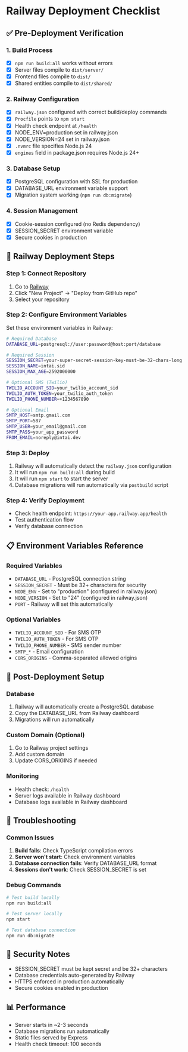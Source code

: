 # Railway Deployment Checklist

## ✅ Pre-Deployment Verification

### 1. **Build Process**
- [x] `npm run build:all` works without errors
- [x] Server files compile to `dist/server/`
- [x] Frontend files compile to `dist/`
- [x] Shared entities compile to `dist/shared/`

### 2. **Railway Configuration**
- [x] `railway.json` configured with correct build/deploy commands
- [x] `Procfile` points to `npm start`
- [x] Health check endpoint at `/health`
- [x] NODE_ENV=production set in railway.json
- [x] NODE_VERSION=24 set in railway.json
- [x] `.nvmrc` file specifies Node.js 24
- [x] `engines` field in package.json requires Node.js 24+

### 3. **Database Setup**
- [x] PostgreSQL configuration with SSL for production
- [x] DATABASE_URL environment variable support
- [x] Migration system working (`npm run db:migrate`)

### 4. **Session Management**
- [x] Cookie-session configured (no Redis dependency)
- [x] SESSION_SECRET environment variable
- [x] Secure cookies in production

## 🚀 Railway Deployment Steps

### Step 1: Connect Repository
1. Go to [Railway](https://railway.app)
2. Click "New Project" → "Deploy from GitHub repo"
3. Select your repository

### Step 2: Configure Environment Variables
Set these environment variables in Railway:

```bash
# Required Database
DATABASE_URL=postgresql://user:password@host:port/database

# Required Session
SESSION_SECRET=your-super-secret-session-key-must-be-32-chars-long
SESSION_NAME=intai.sid
SESSION_MAX_AGE=2592000000

# Optional SMS (Twilio)
TWILIO_ACCOUNT_SID=your_twilio_account_sid
TWILIO_AUTH_TOKEN=your_twilio_auth_token  
TWILIO_PHONE_NUMBER=+1234567890

# Optional Email
SMTP_HOST=smtp.gmail.com
SMTP_PORT=587
SMTP_USER=your_email@gmail.com
SMTP_PASS=your_app_password
FROM_EMAIL=noreply@intai.dev
```

### Step 3: Deploy
1. Railway will automatically detect the `railway.json` configuration
2. It will run `npm run build:all` during build
3. It will run `npm start` to start the server
4. Database migrations will run automatically via `postbuild` script

### Step 4: Verify Deployment
- Check health endpoint: `https://your-app.railway.app/health`
- Test authentication flow
- Verify database connection

## 📋 Environment Variables Reference

### Required Variables
- `DATABASE_URL` - PostgreSQL connection string
- `SESSION_SECRET` - Must be 32+ characters for security
- `NODE_ENV` - Set to "production" (configured in railway.json)
- `NODE_VERSION` - Set to "24" (configured in railway.json)
- `PORT` - Railway will set this automatically

### Optional Variables
- `TWILIO_ACCOUNT_SID` - For SMS OTP
- `TWILIO_AUTH_TOKEN` - For SMS OTP
- `TWILIO_PHONE_NUMBER` - SMS sender number
- `SMTP_*` - Email configuration
- `CORS_ORIGINS` - Comma-separated allowed origins

## 🔧 Post-Deployment Setup

### Database
1. Railway will automatically create a PostgreSQL database
2. Copy the DATABASE_URL from Railway dashboard
3. Migrations will run automatically

### Custom Domain (Optional)
1. Go to Railway project settings
2. Add custom domain
3. Update CORS_ORIGINS if needed

### Monitoring
- Health check: `/health`
- Server logs available in Railway dashboard
- Database logs available in Railway dashboard

## 🐛 Troubleshooting

### Common Issues
1. **Build fails**: Check TypeScript compilation errors
2. **Server won't start**: Check environment variables
3. **Database connection fails**: Verify DATABASE_URL format
4. **Sessions don't work**: Check SESSION_SECRET is set

### Debug Commands
```bash
# Test build locally
npm run build:all

# Test server locally
npm start

# Test database connection
npm run db:migrate
```

## 🔐 Security Notes
- SESSION_SECRET must be kept secret and be 32+ characters
- Database credentials auto-generated by Railway
- HTTPS enforced in production automatically
- Secure cookies enabled in production

## 📊 Performance
- Server starts in ~2-3 seconds
- Database migrations run automatically
- Static files served by Express
- Health check timeout: 100 seconds 